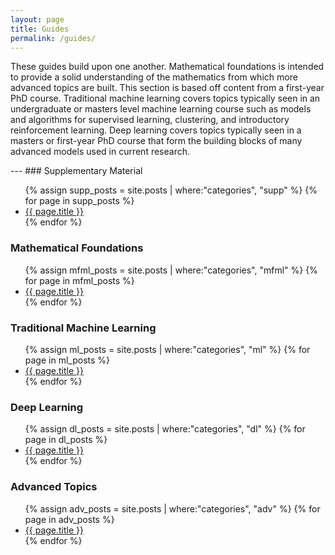 ```yaml
---
layout: page
title: Guides
permalink: /guides/
---
```


<p>These guides build upon one another. Mathematical foundations is intended to provide a solid understanding of the mathematics from which more advanced topics are built. This section is based off content from a first-year PhD course. Traditional machine learning covers topics typically seen in an undergraduate or masters level machine learning course such as models and algorithms for supervised learning, clustering, and introductory reinforcement learning. Deep learning covers topics typically seen in a masters or first-year PhD course that form the building blocks of many advanced models used in current research.</p>
---
### Supplementary Material
<ul>
{% assign supp_posts = site.posts | where:"categories", "supp" %}
{% for page in supp_posts %}
  <li>
    <a href="{{site.baseurl}}/{{ page.url }}" title="{{ page.title }}">{{ page.title }}</a>
  </li>
{% endfor %}
</ul>

### Mathematical Foundations

<ul>
{% assign mfml_posts = site.posts | where:"categories", "mfml" %}
{% for page in mfml_posts %}
  <li>
    <a href="{{site.baseurl}}/{{ page.url }}" title="{{ page.title }}">{{ page.title }}</a>
  </li>
{% endfor %}
</ul>

### Traditional Machine Learning

<ul>
{% assign ml_posts = site.posts | where:"categories", "ml" %}
{% for page in ml_posts %}
  <li>
    <a href="{{site.baseurl}}/{{ page.url }}" title="{{ page.title }}">{{ page.title }}</a>
  </li>
{% endfor %}
</ul>

### Deep Learning

<ul>
{% assign dl_posts = site.posts | where:"categories", "dl" %}
{% for page in dl_posts %}
  <li>
    <a href="{{site.baseurl}}/{{ page.url }}" title="{{ page.title }}">{{ page.title }}</a>
  </li>
{% endfor %}
</ul>

### Advanced Topics

<ul>
{% assign adv_posts = site.posts | where:"categories", "adv" %}
{% for page in adv_posts %}
  <li>
    <a href="{{site.baseurl}}/{{ page.url }}" title="{{ page.title }}">{{ page.title }}</a>
  </li>
{% endfor %}
</ul>
